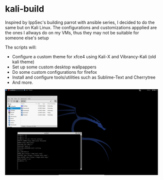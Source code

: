 # kali-build
Inspired by IppSec's building parrot with ansible series, I decided to do the same but on Kali Linux. The configurations and customizations appplied are the ones I allways do on my VMs, thus they may not be suitable for someone else's setup

The scripts will:
- Configure a custom theme for xfce4 using Kali-X and Vibrancy-Kali (old kali theme)
- Set up some custom desktop wallpappers
- Do some custom configurations for firefox
- Install and configure tools/utilities such as Sublime-Text and Cherrytree
- And more.

![custom kali desktop](images/kalivm.png)
